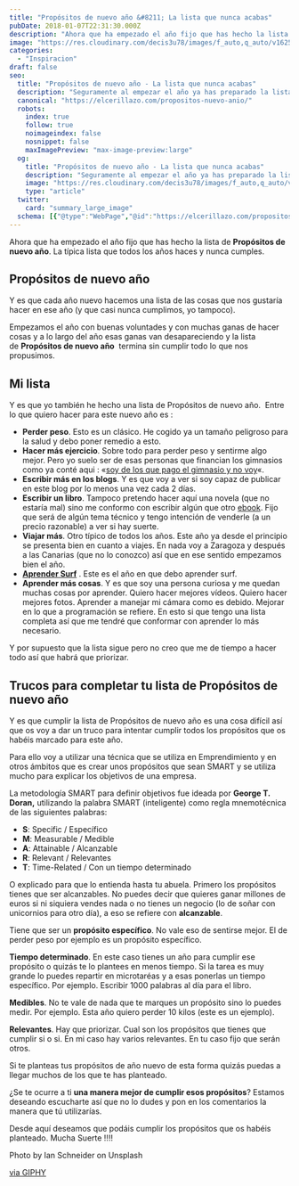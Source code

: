 ```yaml
---
title: "Propósitos de nuevo año &#8211; La lista que nunca acabas"
pubDate: 2018-01-07T22:31:30.000Z
description: "Ahora que ha empezado el año fijo que has hecho la lista de Propósitos de nuevo año. La típica lista que todos los años haces y nunca cumples."
image: "https://res.cloudinary.com/decis3u78/images/f_auto,q_auto/v1625703955/propositos_nuevo_anio_zf0kb0_547e8940/propositos_nuevo_anio_zf0kb0_547e8940.jpg?_i=AA"
categories:
  - "Inspiracion"
draft: false
seo:
  title: "Propósitos de nuevo año - La lista que nunca acabas"
  description: "Seguramente al empezar el año ya has preparado la lista de Propósitos de nuevo año. Todas esas cosas que nos planteamos hacer durante este año. ¿Quieres saber un truco de como conseguir cumplir tus propósitos? Pues sigue leyendo."
  canonical: "https://elcerillazo.com/propositos-nuevo-anio/"
  robots:
    index: true
    follow: true
    noimageindex: false
    nosnippet: false
    maxImagePreview: "max-image-preview:large"
  og:
    title: "Propósitos de nuevo año - La lista que nunca acabas"
    description: "Seguramente al empezar el año ya has preparado la lista de Propósitos de nuevo año. Todas esas cosas que nos planteamos hacer durante este año. ¿Quieres saber un truco de como conseguir cumplir tus propósitos? Pues sigue leyendo."
    image: "https://res.cloudinary.com/decis3u78/images/f_auto,q_auto/v1625703955/propositos_nuevo_anio_zf0kb0_547e8940/propositos_nuevo_anio_zf0kb0_547e8940.jpg?_i=AA"
    type: "article"
  twitter:
    card: "summary_large_image"
  schema: [{"@type":"WebPage","@id":"https://elcerillazo.com/propositos-nuevo-anio/","url":"https://elcerillazo.com/propositos-nuevo-anio/","name":"Propósitos de nuevo año - La lista que nunca acabas","isPartOf":{"@id":"https://elcerillazo.com/#website"},"primaryImageOfPage":{"@id":"https://elcerillazo.com/propositos-nuevo-anio/#primaryimage"},"image":{"@id":"https://elcerillazo.com/propositos-nuevo-anio/#primaryimage"},"thumbnailUrl":"https://res.cloudinary.com/decis3u78/images/f_auto,q_auto/v1625703955/propositos_nuevo_anio_zf0kb0_547e8940/propositos_nuevo_anio_zf0kb0_547e8940.jpg?_i=AA","datePublished":"2018-01-07T23:31:30+00:00","author":{"@id":"https://elcerillazo.com/#/schema/person/368d5b496aeaf077b307f248a72abcd9"},"description":"Seguramente al empezar el año ya has preparado la lista de Propósitos de nuevo año. Todas esas cosas que nos planteamos hacer durante este año. ¿Quieres saber un truco de como conseguir cumplir tus propósitos? Pues sigue leyendo.","breadcrumb":{"@id":"https://elcerillazo.com/propositos-nuevo-anio/#breadcrumb"},"inLanguage":"es","potentialAction":[{"@type":"ReadAction","target":["https://elcerillazo.com/propositos-nuevo-anio/"]}]},{"@type":"ImageObject","inLanguage":"es","@id":"https://elcerillazo.com/propositos-nuevo-anio/#primaryimage","url":"https://res.cloudinary.com/decis3u78/images/f_auto,q_auto/v1625703955/propositos_nuevo_anio_zf0kb0_547e8940/propositos_nuevo_anio_zf0kb0_547e8940.jpg?_i=AA","contentUrl":"https://res.cloudinary.com/decis3u78/images/f_auto,q_auto/v1625703955/propositos_nuevo_anio_zf0kb0_547e8940/propositos_nuevo_anio_zf0kb0_547e8940.jpg?_i=AA","width":1024,"height":684,"caption":"Propósitos de nuevo año"},{"@type":"BreadcrumbList","@id":"https://elcerillazo.com/propositos-nuevo-anio/#breadcrumb","itemListElement":[{"@type":"ListItem","position":1,"name":"Portada","item":"https://elcerillazo.com/"},{"@type":"ListItem","position":2,"name":"Propósitos de nuevo año &#8211; La lista que nunca acabas"}]},{"@type":"WebSite","@id":"https://elcerillazo.com/#website","url":"https://elcerillazo.com/","name":"El Cerillazo","description":"De pequeño hacía hogueras y jugaba con cerillas","potentialAction":[{"@type":"SearchAction","target":{"@type":"EntryPoint","urlTemplate":"https://elcerillazo.com/?s={search_term_string}"},"query-input":{"@type":"PropertyValueSpecification","valueRequired":true,"valueName":"search_term_string"}}],"inLanguage":"es"},{"@type":"Person","@id":"https://elcerillazo.com/#/schema/person/368d5b496aeaf077b307f248a72abcd9","name":"montywp","url":"https://elcerillazo.com/author/montywp/"}]
---
```


Ahora que ha empezado el año fijo que has hecho la lista de **Propósitos de nuevo año**. La típica lista que todos los años haces y nunca cumples.

## Propósitos de nuevo año

Y es que cada año nuevo hacemos una lista de las cosas que nos gustaría hacer en ese año (y que casi nunca cumplimos, yo tampoco).

Empezamos el año con buenas voluntades y con muchas ganas de hacer cosas y a lo largo del año esas ganas van desapareciendo y la lista de **Propósitos de nuevo año**  termina sin cumplir todo lo que nos propusimos.

## Mi lista

Y es que yo también he hecho una lista de Propósitos de nuevo año.  Entre lo que quiero hacer para este nuevo año es :

*   **Perder peso**. Esto es un clásico. He cogido ya un tamaño peligroso para la salud y debo poner remedio a esto.
*   **Hacer más ejercicio**. Sobre todo para perder peso y sentirme algo mejor. Pero yo suelo ser de esas personas que financian los gimnasios como ya conté aqui : «[soy de los que pago el gimnasio y no voy](https://elcerillazo.com/los-que-pagan-gimnasio-y-no-van/)«.
*   **Escribir más en los blogs**. Y es que voy a ver si soy capaz de publicar en este blog por lo menos una vez cada 2 días.
*   **Escribir un libro**. Tampoco pretendo hacer aquí una novela (que no estaría mal) sino me conformo con escribir algún que otro [ebook](https://es.wikipedia.org/wiki/Libro_electr%C3%B3nico). Fijo que será de algún tema técnico y tengo intención de venderle (a un precio razonable) a ver si hay suerte.
*   **Viajar más**. Otro típico de todos los años. Este año ya desde el principio se presenta bien en cuanto a viajes. En nada voy a Zaragoza y después a las Canarias (que no lo conozco) así que en ese sentido empezamos bien el año.
*   **[Aprender Surf](https://elcerillazo.com/quiero-aprender-surf/)** . Este es el año en que debo aprender surf.
*   **Aprender más cosas**. Y es que soy una persona curiosa y me quedan muchas cosas por aprender. Quiero hacer mejores vídeos. Quiero hacer mejores fotos. Aprender a manejar mi cámara como es debido. Mejorar en lo que a programación se refiere. En esto si que tengo una lista completa así que me tendré que conformar con aprender lo más necesario.

Y por supuesto que la lista sigue pero no creo que me de tiempo a hacer todo así que habrá que priorizar.

## Trucos para completar tu lista de Propósitos de nuevo año

Y es que cumplir la lista de Propósitos de nuevo año es una cosa difícil así que os voy a dar un truco para intentar cumplir todos los propósitos que os habéis marcado para este año.

Para ello voy a utilizar una técnica que se utiliza en Emprendimiento y en otros ámbitos que es crear unos propósitos que sean SMART y se utiliza mucho para explicar los objetivos de una empresa.

La metodología SMART para definir objetivos fue ideada por **George T. Doran,** utilizando la palabra SMART (inteligente) como regla mnemotécnica de las siguientes palabras:

*   **S**: Specific / Específico
*   **M**: Measurable / Medible
*   **A**: Attainable / Alcanzable
*   **R**: Relevant / Relevantes
*   **T**: Time-Related / Con un tiempo determinado

O explicado para que lo entienda hasta tu abuela. Primero los propósitos  tienes que ser alcanzables. No puedes decir que quieres ganar millones de euros si ni siquiera vendes nada o no tienes un negocio (lo de soñar con unicornios para otro día), a eso se refiere con **alcanzable**.

Tiene que ser un **propósito específico**. No vale eso de sentirse mejor. El de perder peso por ejemplo es un propósito específico.

**Tiempo determinado**. En este caso tienes un año para cumplir ese propósito o quizás te lo plantees en menos tiempo. Si la tarea es muy grande lo puedes repartir en microtaréas y a esas ponerlas un tiempo específico. Por ejemplo. Escribir 1000 palabras al día para el libro.

**Medibles**. No te vale de nada que te marques un propósito sino lo puedes medir. Por ejemplo. Esta año quiero perder 10 kilos (este es un ejemplo).

**Relevantes**. Hay que priorizar. Cual son los propósitos que tienes que cumplir si o si. En mi caso hay varios relevantes. En tu caso fijo que serán otros.

Si te planteas tus propósitos de año nuevo de esta forma quizás puedas a llegar muchos de los que te has planteado.

¿Se te ocurre a ti **una manera mejor de cumplir esos propósitos**? Estamos deseando escucharte así que no lo dudes y pon en los comentarios la manera que tú utilizarías.

Desde aquí deseamos que podáis cumplir los propósitos que os habéis planteado. Mucha Suerte !!!!

Photo by Ian Schneider on Unsplash

[via GIPHY](https://giphy.com/gifs/sasha-grey-good-luck-fnVdt1oy61dSw)